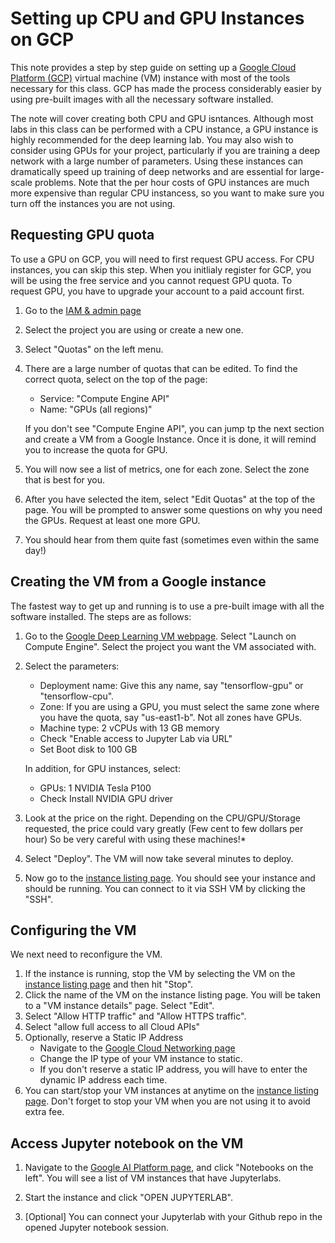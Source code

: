 # Setting up CPU and GPU Instances on GCP

This note provides a step by step guide on setting up a 
[Google Cloud Platform (GCP)](https://cloud.google.com) 
virtual machine (VM) instance with most of the 
tools necessary for this class.  GCP has made the process considerably
easier by using pre-built images with all the necessary software installed.

The note will cover creating both CPU and GPU isntances.
Although most labs in this class can be performed
with a CPU instance, a GPU instance is highly recommended for the deep learning lab.
You may also wish to consider using GPUs for your project, particularly if you
are training a deep network with a large number of parameters.
Using these instances
can dramatically speed up training of deep networks
and are essential for large-scale
problems.
Note that the per hour costs of GPU instances are much more expensive than
regular CPU instancess, so you want to make sure you turn off the instances
you are not using.  

## Requesting GPU quota
To use a GPU on GCP, you will need to first request GPU access.  For CPU instances, you can skip this step. When you initlialy register for GCP, you will be using the free service and you cannot request GPU quota. To request GPU, you have to upgrade your account to a paid account first.
1.  Go to the [IAM & admin page](https://console.cloud.google.com/projectselector/iam-admin)
2.  Select the project you are using or create a new one.
3.  Select "Quotas" on the left menu. 
4.  There are a large number of quotas that can be edited.  To find
    the correct quota, select on the top of the page:
    *   Service:  "Compute Engine API"
    *   Name:  "GPUs (all regions)"


    If you don't see "Compute Engine API", you can jump tp the next section and create a VM from a Google Instance. Once it is done, it will remind you to increase the quota for GPU.

5.  You will now see a list of metrics, one for each zone. Select the zone that is
    best for you.
6.  After you have selected the item, select "Edit Quotas" at the top of the page.
    You will be prompted to answer some questions on why you need the GPUs.
    Request at least one more GPU.
7.  You should hear from them quite fast (sometimes even within the same day!) 

## Creating the VM from a Google instance
The fastest way to get up and running is to use a pre-built image with all
the software installed.  The steps are as follows:
1.  Go to the [Google Deep Learning VM webpage](https://console.cloud.google.com/marketplace/details/click-to-deploy-images/deeplearning).
    Select "Launch on Compute Engine".  Select the project you want the VM associated with.    
2.  Select the parameters:
    * Deployment name:  Give this any name, say "tensorflow-gpu" or "tensorflow-cpu".
    * Zone:  If you are using a GPU,  you must select the same zone where you have the quota, say "us-east1-b".  Not all
    zones have GPUs.
    * Machine type:  2 vCPUs with 13 GB memory  
    * Check "Enable access to Jupyter Lab via URL"
    * Set Boot disk to 100 GB
    
    In addition, for GPU instances, select:
    * GPUs:  1 NVIDIA Tesla P100 
    * Check Install NVIDIA GPU driver
3.  Look at the price on the right.  Depending on the CPU/GPU/Storage requested, the price could vary greatly (Few cent to few dollars per hour) So be very careful with using these machines!*	
4.  Select "Deploy".      The VM will now take several minutes to deploy.
5.  Now go to the [instance listing page](https://console.cloud.google.com/compute/instances).
    You should see your instance and should be running.  You can connect to it via SSH
    VM by clicking the "SSH". 

## Configuring the VM
We next need to reconfigure the VM.
1.  If the instance is running, stop the VM by selecting the VM on the
    [instance listing page](https://console.cloud.google.com/compute/instances)
    and then hit "Stop".
2.  Click the name of the VM on the instance listing page.  You will be taken to a "VM 
    instance details" page.  Select "Edit".
3.  Select "Allow HTTP traffic" and "Allow HTTPS traffic".
4.  Select "allow full access to all Cloud APIs"
5.  Optionally, reserve a Static IP Address
    *	Navigate to the [Google Cloud Networking page](https://console.cloud.google.com/networking/addresses/list)
    *   Change the IP type of your VM instance to static.
    *   If you don't reserve a static IP address, you will have to enter the
        dynamic IP address each time.
6. You can start/stop your VM instances at anytime on the  [instance listing page](https://console.cloud.google.com/compute/instances). Don't forget to stop your VM when you are not using it to avoid extra fee.
        


## Access Jupyter notebook on the VM

1. Navigate to the [Google AI Platform page](https://console.cloud.google.com/ai-platform), and click "Notebooks on the left". You will see a list of VM instances that have Jupyterlabs.

2. Start the instance and click "OPEN JUPYTERLAB". 

3. [Optional] You can connect your Jupyterlab with your Github repo in the opened Jupyter notebook session.